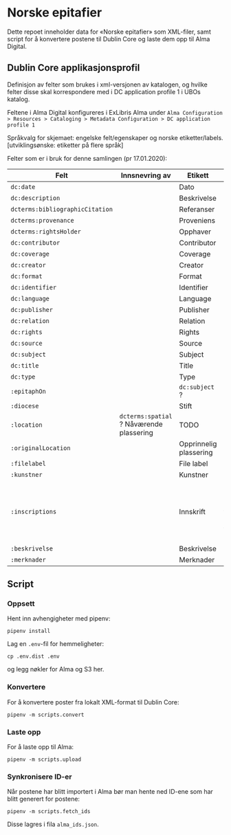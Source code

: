 # Norske epitafier

Dette repoet inneholder data for «Norske epitafier» som XML-filer,
samt script for å konvertere postene til Dublin Core og laste dem opp til Alma Digital.

## Dublin Core applikasjonsprofil

Definisjon av felter som brukes i xml-versjonen av katalogen, og hvilke felter disse skal korrespondere med i DC application profile 1 i UBOs katalog.

Feltene i Alma Digital konfigureres i ExLibris Alma under `Alma Configuration > Resources > Cataloging > Metadata Configuration > DC application profile 1`

Språkvalg for skjemaet:
engelske felt/egenskaper og norske etiketter/labels. [utviklingsønske: etiketter på flere språk]

Felter som er i bruk for denne samlingen (pr 17.01.2020):

Felt | Innsnevring av | Etikett | Beskrivelse
---|---|---|---
`dc:date`               || Dato            | TODO
`dc:description`        || Beskrivelse     | TODO
`dcterms:bibliographicCitation` || Referanser  | TODO
`dcterms:provenance`    || Proveniens        | TODO
`dcterms:rightsHolder`  ||    Opphaver         | TODO
`dc:contributor`    ||    Contributor
`dc:coverage`    ||   Coverage
`dc:creator`    ||    Creator
`dc:format`    ||    Format
`dc:identifier`    ||    Identifier
`dc:language`    ||    Language
`dc:publisher`    ||   Publisher
`dc:relation`    ||    Relation
`dc:rights`    ||    Rights
`dc:source`    ||   Source
`dc:subject`    ||    Subject
`dc:title`    ||   Title
`dc:type`    ||    Type
`:epitaphOn`   ||  `dc:subject` ? |    Epitafium over         | TODO
`:diocese`      || Stift  | Historisk stift|
`:location`    | `dcterms:spatial` ?   Nåværende plassering         | TODO
`:originalLocation`    ||   Opprinnelig plassering         | TODO
`:filelabel`    ||  File label         | TODO
`:kunstner`    ||  Kunstner     | TODO
`:inscriptions`    ||  Innskrift     | Feltet inneholder alle innskrifter, samt overskrifter. Er html-formatert med avsnitt pga manglende formateringsmuligheter i visning |
`:beskrivelse`    ||   Beskrivelse     | TODO
`:merknader`    || Merknader     | TODO

## Script

### Oppsett

Hent inn avhengigheter med pipenv:

	pipenv install

Lag en `.env`-fil for hemmeligheter:

	cp .env.dist .env

og legg nøkler for Alma og S3 her.

### Konvertere

For å konvertere poster fra lokalt XML-format til Dublin Core:

	pipenv -m scripts.convert

### Laste opp

For å laste opp til Alma:

	pipenv -m scripts.upload

### Synkronisere ID-er

Når postene har blitt importert i Alma bør man hente ned ID-ene som har blitt generert for postene:

	pipenv -m scripts.fetch_ids

Disse lagres i fila `alma_ids.json`.
